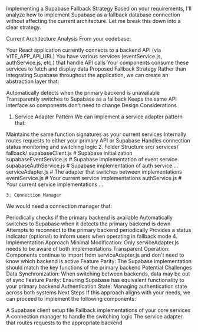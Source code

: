Implementing a Supabase Fallback Strategy
Based on your requirements, I'll analyze how to implement Supabase as a fallback database connection without affecting the current architecture. Let me break this down into a clear strategy.

Current Architecture Analysis
From your codebase:

Your React application currently connects to a backend API (via VITE_APP_API_URL)
You have various services (eventService.js, authService.js, etc.) that handle API calls
Your components consume these services to fetch and display data
Proposed Fallback Strategy
Rather than integrating Supabase throughout the application, we can create an abstraction layer that:

Automatically detects when the primary backend is unavailable
Transparently switches to Supabase as a fallback
Keeps the same API interface so components don't need to change
Design Considerations
1. Service Adapter Pattern
We can implement a service adapter pattern that:

Maintains the same function signatures as your current services
Internally routes requests to either your primary API or Supabase
Handles connection status monitoring and switching logic
2. Folder Structure
src/
  services/
    fallback/
      supabaseClient.js       # Supabase initialization 
      supabaseEventService.js # Supabase implementation of event service
      supabaseAuthService.js  # Supabase implementation of auth service
      ...
    serviceAdapter.js         # The adapter that switches between implementations
    eventService.js           # Your current service implementations
    authService.js            # Your current service implementations
    ...

    3. Connection Manager
We would need a connection manager that:

Periodically checks if the primary backend is available
Automatically switches to Supabase when it detects the primary backend is down
Attempts to reconnect to the primary backend periodically
Provides a status indicator (optional) to inform users when operating in fallback mode
4. Implementation Approach
Minimal Modification: Only serviceAdapter.js needs to be aware of both implementations
Transparent Operation: Components continue to import from serviceAdapter.js and don't need to know which backend is active
Feature Parity: The Supabase implementation should match the key functions of the primary backend
Potential Challenges
Data Synchronization: When switching between backends, data may be out of sync
Feature Parity: Ensuring Supabase has equivalent functionality to your primary backend
Authentication State: Managing authentication state across both systems
Next Steps
If this approach aligns with your needs, we can proceed to implement the following components:

A Supabase client setup file
Fallback implementations of your core services
A connection manager to handle the switching logic
The service adapter that routes requests to the appropriate backend